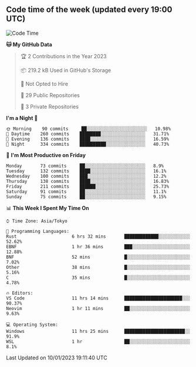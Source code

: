## Code time of the week (updated every 19:00 UTC)

<!--START_SECTION:waka-->
![Code Time](http://img.shields.io/badge/Code%20Time-1%2C477%20hrs-blue)

**🐱 My GitHub Data** 

> 🏆 2 Contributions in the Year 2023
 > 
> 📦 219.2 kB Used in GitHub's Storage 
 > 
> 🚫 Not Opted to Hire
 > 
> 📜 29 Public Repositories 
 > 
> 🔑 3 Private Repositories  
 > 
**I'm a Night 🦉** 

```text
🌞 Morning    90 commits     ██░░░░░░░░░░░░░░░░░░░░░░░   10.98% 
🌆 Daytime    260 commits    ████████░░░░░░░░░░░░░░░░░   31.71% 
🌃 Evening    136 commits    ████░░░░░░░░░░░░░░░░░░░░░   16.59% 
🌙 Night      334 commits    ██████████░░░░░░░░░░░░░░░   40.73%

```
📅 **I'm Most Productive on Friday** 

```text
Monday       73 commits     ██░░░░░░░░░░░░░░░░░░░░░░░   8.9% 
Tuesday      132 commits    ████░░░░░░░░░░░░░░░░░░░░░   16.1% 
Wednesday    100 commits    ███░░░░░░░░░░░░░░░░░░░░░░   12.2% 
Thursday     138 commits    ████░░░░░░░░░░░░░░░░░░░░░   16.83% 
Friday       211 commits    ██████░░░░░░░░░░░░░░░░░░░   25.73% 
Saturday     91 commits     ██░░░░░░░░░░░░░░░░░░░░░░░   11.1% 
Sunday       75 commits     ██░░░░░░░░░░░░░░░░░░░░░░░   9.15%

```


📊 **This Week I Spent My Time On** 

```text
⌚︎ Time Zone: Asia/Tokyo

💬 Programming Languages: 
Rust                     6 hrs 32 mins       █████████████░░░░░░░░░░░░   52.62% 
EBNF                     1 hr 36 mins        ███░░░░░░░░░░░░░░░░░░░░░░   12.88% 
BNF                      52 mins             █░░░░░░░░░░░░░░░░░░░░░░░░   7.02% 
Other                    38 mins             █░░░░░░░░░░░░░░░░░░░░░░░░   5.16% 
C                        35 mins             █░░░░░░░░░░░░░░░░░░░░░░░░   4.78%

🔥 Editors: 
VS Code                  11 hrs 14 mins      ██████████████████████░░░   90.37% 
Neovim                   1 hr 11 mins        ██░░░░░░░░░░░░░░░░░░░░░░░   9.63%

💻 Operating System: 
Windows                  11 hrs 25 mins      ███████████████████████░░   91.9% 
WSL                      1 hr                ██░░░░░░░░░░░░░░░░░░░░░░░   8.1%

```


 Last Updated on 10/01/2023 19:11:40 UTC
<!--END_SECTION:waka-->